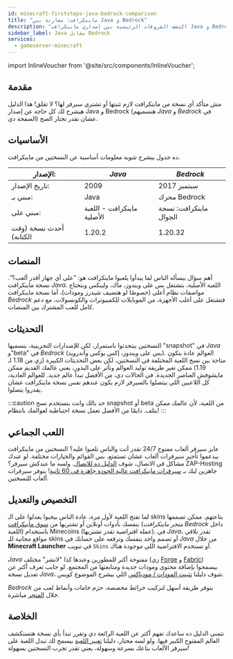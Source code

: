 ```yaml
---
id: minecraft-firststeps-java-bedrock-comparison
title: "ماينكرافت: مقارنة بين Java و Bedrock"
description: "اكتشف الفروقات الرئيسية بين إصداري ماينكرافت Java و Bedrock لاختيار أفضل نسخة لتجربة اللعب الخاصة بك → تعلّم المزيد الآن"
sidebar_label: Java مقابل Bedrock
services:
  - gameserver-minecraft
---
```


import InlineVoucher from '@site/src/components/InlineVoucher';

## مقدمة

مش متأكد أي نسخة من ماينكرافت لازم تثبتها أو تشتري سيرفر لها؟ لا تقلق! هذا الدليل هيشرح لك كل حاجة عن إصدار Java و Bedrock (هنسميهم *Java* و *Bedrock* في الصفحة دي) عشان تقدر تختار الصح.

<InlineVoucher />

## الأساسيات

ده جدول بيشرح شوية معلومات أساسية عن النسختين من ماينكرافت.

| الإصدار:                      | *Java*                        | *Bedrock*                 |
| ------------------------------ | ----------------------------- | ------------------------- |
| تاريخ الإصدار:                | 2009                          | سبتمبر 2017               |
| مبني بـ:                      | Java                          | محرك Bedrock              |
| مبني على:                    | ماينكرافت - اللعبة الأصلية    | ماينكرافت: نسخة الجوال    |
| أحدث نسخة (وقت الكتابة)       | 1.20.2                        | 1.20.32                   |

## المنصات

أهم سؤال بيسأله الناس لما يبدأوا يلعبوا ماينكرافت هو: "على أي جهاز أقدر ألعب؟". نسخة ماينكرافت *Java*، اللعبة الأصلية، بتشتغل بس على ويندوز، ماك، ولينكس وبتحتاج مواصفات نظام أعلى (خصوصًا لو هتضيف شيدرز ومودات)، أما نسخة ماينكرافت *Bedrock* فتشتغل على أغلب الأجهزة، من الموبايلات للكمبيوترات والكونسولات، مع دعم كامل للعب المشترك بين المنصات.

## التحديثات

النسختين بيتحدثوا باستمرار، لكن للإصدارات التجريبية، بنسميها "snapshot" في *Java* و"beta" في *Bedrock* (بس على ويندوز، إكس بوكس وأندرويد). العوالم عادة بتكون متاحة بين نسخ اللعبة المختلفة في النسختين، لكن بعض التحديثات الكبيرة (زي من 1.18 لـ 1.19) ممكن تغير طريقة توليد العوالم وتأثر على البذور، يعني عالمك القديم ممكن مايشوفش العناصر الجديدة. في الحالات دي، من الأفضل تبدأ عالم جديد. للعوالم العادية، كل اللاعبين اللي بيتصلوا بالسيرفر لازم يكون عندهم نفس نسخة ماينكرافت عشان يقدروا يتصلوا.

:::caution 
خد بالك وانت بتستخدم نسخ snapshot أو beta من اللعبة، لأن عالمك ممكن يتلف. دايمًا من الأفضل تعمل نسخة احتياطية لعوالمك بانتظام!
:::

## اللعب الجماعي

عايز سيرفر ألعاب مفتوح 24/7 تقدر أنت والناس تلعبوا عليه؟ النسختين من ماينكرافت بيدعموا تأجير سيرفرات ألعاب عشان تستمتع، بس القوائم والخيارات مختلفة. لو عندك مشاكل في الاتصال، شوف [الدليل ده للاتصال](minecraft-firststeps-connect.md). ولسه ما عندكش سيرفر؟ ZAP-Hosting جاهزين ليك بـ [سيرفرات ماينكرافت عالية الجودة جاهزة في 60 ثانية](https://zap-hosting.com/en/minecraft-server-hosting/)! بنوفر سيرفرات ألعاب للنسختين.

## التخصيص والتعديل

لما تفتح اللعبة لأول مرة، عادة الناس بيحبوا يعدلوا على الـ skins بتاعتهم. ممكن تصممها بنفسك بأدوات أونلاين أو تشتريها من [سوق ماينكرافت](https://www.minecraft.net/en-us/marketplace) (*متجر ماينكرافت Bedrock* داخل اللعبة) باستخدام Minecoins (عملة افتراضية تقدر تشتريها). في *Java*، تقدر تلاقي مواقع مجانية للـ skins أو تصمم واحد بنفسك وترفعه على حسابك في *Java* من خلال **Minecraft Launcher** في تبويب `Skins` أو تستخدم الافتراضية اللي موجودة هناك.

*Java* مفتوحة أكتر للمطورين وعندها كذا "لانشر" مختلف (زي [Forge](https://files.minecraftforge.net/net/minecraftforge/forge/) و [Fabric](https://fabricmc.net/use/installer/)) بيسمحوا بإضافة محتوى ومودات جديدة ومتابعتها من المجتمع. لو حابب تعرف أكتر عن تعديل نسخة *Java*، شوف دليلنا [تثبيت المودات / مودباكس](minecraft-forge-fabric-add-mods-modpacks.md) اللي بيشرح الموضوع كويس.

*Bedrock* بتوفر طريقة أسهل لتركيب خرائط مخصصة، حزم خامات وأنماط لعب من خلال [المتجر](https://www.minecraft.net/en-us/catalog) مباشرة.

## الخلاصة

نتمنى الدليل ده ساعدك تفهم أكتر عن اللعبة الرائعة دي وتقرر تبدأ بأي نسخة هتستكشف العالم المفتوح الكبير فيها. ولو لسه محتار، دليلنا [تغيير اللعبة](gameserver-gameswitch.md) بيسمح لك تبدل اللعبة على سيرفر الألعاب بتاعك بسرعة وسهولة، يعني تقدر تجرب النسختين بسهولة!

<InlineVoucher />